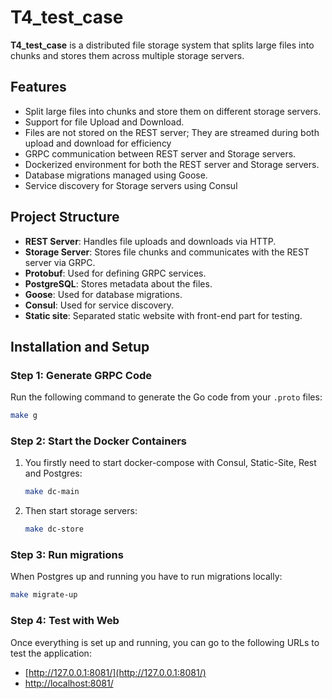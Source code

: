 
# T4_test_case

**T4_test_case** is a distributed file storage system that splits large files into chunks and stores them across multiple storage servers. 

## Features
- Split large files into chunks and store them on different storage servers.
- Support for file Upload and Download.
- Files are not stored on the REST server; They are streamed during both upload and download for efficiency
- GRPC communication between REST server and Storage servers.
- Dockerized environment for both the REST server and Storage servers.
- Database migrations managed using Goose.
- Service discovery for Storage servers using Consul

## Project Structure
- **REST Server**: Handles file uploads and downloads via HTTP.
- **Storage Server**: Stores file chunks and communicates with the REST server via GRPC.
- **Protobuf**: Used for defining GRPC services.
- **PostgreSQL**: Stores metadata about the files.
- **Goose**: Used for database migrations.
- **Consul**: Used for service discovery.
- **Static site**: Separated static website with front-end part for testing.



## Installation and Setup

### Step 1: Generate GRPC Code

Run the following command to generate the Go code from your `.proto` files:

```bash
make g
```

### Step 2: Start the Docker Containers

1. You firstly need to start docker-compose with Consul, Static-Site, Rest and Postgres:

    ```bash
    make dc-main
    ```

2. Then start storage servers:

    ```bash
    make dc-store
    ```

### Step 3: Run migrations

When Postgres up and running you have to run migrations locally:

```bash
make migrate-up
```

### Step 4: Test with Web

Once everything is set up and running, you can go to the following URLs to test the application:
- [http://127.0.0.1:8081/](http://127.0.0.1:8081/)
- [http://localhost:8081/](http://localhost:8081/)